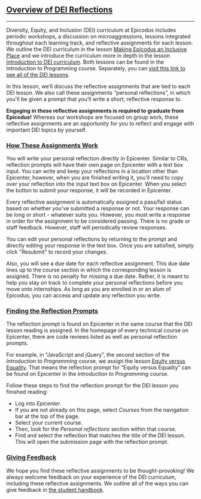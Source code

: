 ## [Overview of DEI Reflections](#overview-of-dei-reflections)

---

Diversity, Equity, and Inclusion (DEI) curriculum at Epicodus includes periodic workshops, a discussion on microaggressions, lessons integrated throughout each learning track, and reflective assignments for each lesson. We outline the DEI curriculum in the lesson [Making Epicodus an Inclusive Place](https://www.learnhowtoprogram.com/introduction-to-programming/getting-started-at-epicodus/making-epicodus-an-inclusive-place) and we introduce the curriculum more in depth in the lesson [Introduction to DEI curriculum](https://www.learnhowtoprogram.com/introduction-to-programming/git-html-and-css/homework-introduction-to-diversity-equity-and-inclusion-curriculum). Both lessons can be found in the Introduction to Programming course. Separately, you can [visit this link to see all of the DEI lessons](https://www.learnhowtoprogram.com/diversity-equity-and-inclusion/dei-lessons).

In this lesson, we’ll discuss the reflective assignments that are tied to each DEI lesson. We also call these assignments “personal reflections”, in which you'll be given a prompt that you’ll write a short, reflective response to.

**Engaging in these reflective assignments is required to graduate from Epicodus!** Whereas our workshops are focused on group work, these reflective assignments are an opportunity for you to reflect and engage with important DEI topics by yourself.

### [How These Assignments Work](#how-these-assignments-work)

You will write your personal reflection directly in Epicenter. Similar to CRs, reflection prompts will have their own page on Epicenter with a text box input. You can write and keep your reflections in a location other than Epicenter, however, when you are finished writing it, you’ll need to copy over your reflection into the input text box on Epicenter. When you select the button to submit your response, it will be recorded in Epicenter.

Every reflective assignment is automatically assigned a pass/fail status based on whether you've submitted a response or not. Your response can be long or short - whatever suits you. However, you must write a response in order for the assignment to be considered passing. There is no grade or staff feedback. However, staff will periodically review responses.

You can edit your personal reflections by returning to the prompt and directly editing your response in the text box. Once you are satisfied, simply click "Resubmit" to record your changes.

Also, you will see a due date for each reflective assignment. This due date lines up to the course section in which the corresponding lesson is assigned. There is no penalty for missing a due date. Rather, it is meant to help you stay on track to complete your personal reflections before you move onto internships. As long as you are enrolled in or an alum of Epicodus, you can access and update any reflection you write.

### [Finding the Reflection Prompts](#finding-the-reflection-prompts)

The reflection prompt is found on Epicenter in the same course that the DEI lesson reading is assigned. In the homepage of every technical course on Epicenter, there are code reviews listed as well as personal reflection prompts.

For example, in “JavaScript and jQuery”, the second section of the _Introduction to Programming_ course, we assign the lesson [Equity versus Equality](https://www.learnhowtoprogram.com/introduction-to-programming/javascript-and-jquery/homework-equality-versus-equity). That means the reflection prompt for “Equity versus Equality” can be found on Epicenter in the _Introduction to Programming_ course. 

Follow these steps to find the reflection prompt for the DEI lesson you finished reading:

  * Log into _Epicenter_.
  * If you are not already on this page, select _Courses_ from the navigation bar at the top of the page.
  * Select your current course.
  * Then, look for the _Personal reflections_ section within that course. 
  * Find and select the reflection that matches the title of the DEI lesson. This will open the submission page with the reflection prompt.

### [Giving Feedback](#giving-feedback)

We hope you find these reflective assignments to be thought-provoking! We always welcome feedback on your experience of the DEI curriculum, including these reflective assignments. We outline all of the ways you can give feedback in [the student handbook](https://www.learnhowtoprogram.com/introduction-to-programming/getting-started-at-epicodus/student-handbook#giving-feedback). 

